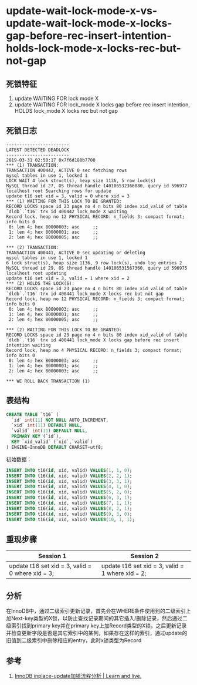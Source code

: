 update-wait-lock-mode-x-vs-update-wait-lock-mode-x-locks-gap-before-rec-insert-intention-holds-lock-mode-x-locks-rec-but-not-gap
===

## 死锁特征

1. update WAITING FOR lock mode X
2. update WAITING FOR lock_mode X locks gap before rec insert intention, HOLDS lock_mode X locks rec but not gap

## 死锁日志

```
------------------------
LATEST DETECTED DEADLOCK
------------------------
2019-03-31 02:50:17 0x7f6d180b7700
*** (1) TRANSACTION:
TRANSACTION 400442, ACTIVE 0 sec fetching rows
mysql tables in use 1, locked 1
LOCK WAIT 4 lock struct(s), heap size 1136, 5 row lock(s)
MySQL thread id 27, OS thread handle 140106532366080, query id 596977 localhost root Searching rows for update
update t16 set xid = 3, valid = 0 where xid = 3
*** (1) WAITING FOR THIS LOCK TO BE GRANTED:
RECORD LOCKS space id 23 page no 4 n bits 80 index xid_valid of table `dldb`.`t16` trx id 400442 lock_mode X waiting
Record lock, heap no 12 PHYSICAL RECORD: n_fields 3; compact format; info bits 0
 0: len 4; hex 80000003; asc     ;;
 1: len 4; hex 80000001; asc     ;;
 2: len 4; hex 80000005; asc     ;;

*** (2) TRANSACTION:
TRANSACTION 400441, ACTIVE 0 sec updating or deleting
mysql tables in use 1, locked 1
6 lock struct(s), heap size 1136, 9 row lock(s), undo log entries 2
MySQL thread id 29, OS thread handle 140106531567360, query id 596975 localhost root updating
update t16 set xid = 3, valid = 1 where xid = 2
*** (2) HOLDS THE LOCK(S):
RECORD LOCKS space id 23 page no 4 n bits 80 index xid_valid of table `dldb`.`t16` trx id 400441 lock_mode X locks rec but not gap
Record lock, heap no 12 PHYSICAL RECORD: n_fields 3; compact format; info bits 0
 0: len 4; hex 80000003; asc     ;;
 1: len 4; hex 80000001; asc     ;;
 2: len 4; hex 80000005; asc     ;;

*** (2) WAITING FOR THIS LOCK TO BE GRANTED:
RECORD LOCKS space id 23 page no 4 n bits 80 index xid_valid of table `dldb`.`t16` trx id 400441 lock_mode X locks gap before rec insert intention waiting
Record lock, heap no 4 PHYSICAL RECORD: n_fields 3; compact format; info bits 0
 0: len 4; hex 80000003; asc     ;;
 1: len 4; hex 80000001; asc     ;;
 2: len 4; hex 80000003; asc     ;;

*** WE ROLL BACK TRANSACTION (1)
```

## 表结构

```sql
CREATE TABLE `t16` (
  `id` int(11) NOT NULL AUTO_INCREMENT,
  `xid` int(11) DEFAULT NULL,
  `valid` int(11) DEFAULT NULL,
  PRIMARY KEY (`id`),
  KEY `xid_valid` (`xid`,`valid`)
) ENGINE=InnoDB DEFAULT CHARSET=utf8;
```

初始数据：

```sql
INSERT INTO t16(id, xid, valid) VALUES(1, 1, 0);
INSERT INTO t16(id, xid, valid) VALUES(2, 2, 1);
INSERT INTO t16(id, xid, valid) VALUES(3, 3, 1);
INSERT INTO t16(id, xid, valid) VALUES(4, 1, 0);
INSERT INTO t16(id, xid, valid) VALUES(5, 2, 0);
INSERT INTO t16(id, xid, valid) VALUES(6, 3, 1);
INSERT INTO t16(id, xid, valid) VALUES(7, 1, 1);
INSERT INTO t16(id, xid, valid) VALUES(8, 2, 1);
INSERT INTO t16(id, xid, valid) VALUES(9, 3, 0);
INSERT INTO t16(id, xid, valid) VALUES(10, 1, 1);
```

## 重现步骤

| Session 1 | Session 2 |
| --- | --- |
|update t16 set xid = 3, valid = 0 where xid = 3;|update t16 set xid = 3, valid = 1 where xid = 2;|

## 分析

在InnoDB中，通过二级索引更新记录，首先会在WHERE条件使用到的二级索引上加Next-key类型的X锁，以防止查找记录期间的其它插入/删除记录，然后通过二级索引找到primary key并在primary key上加Record类型的X锁，之后更新记录并检查更新字段是否是其它索引中的某列，如果存在这样的索引，通过update的旧值到二级索引中删除相应的entry，此时x锁类型为Record

## 参考

1. [InnoDB inplace-update加锁流程分析 | Learn and live.](http://www.gpfeng.com/?p=406)
